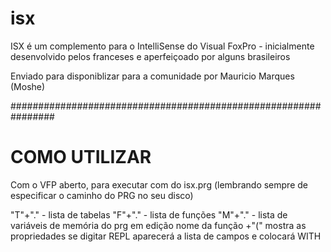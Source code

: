 # isx
ISX é um complemento para o IntelliSense do Visual FoxPro - inicialmente desenvolvido pelos franceses e aperfeiçoado por alguns brasileiros 

Enviado para disponiblizar para a comunidade por Mauricio Marques (Moshe)

################################################################
# COMO UTILIZAR
Com o VFP aberto, para executar com do isx.prg (lembrando sempre de especificar o caminho do PRG no seu disco)

"T"+"." - lista de tabelas
"F"+"." - lista de funções
"M"+"." - lista de variáveis de memória do prg em edição
nome da função +"(" mostra as propriedades
se digitar REPL aparecerá a lista de campos e colocará WITH

